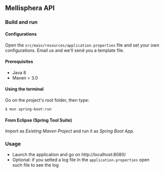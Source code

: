 ## Mellisphera API

### Build and run

#### Configurations

Open the `src/main/resources/application.properties` file and set your own configurations.
Email us and we'll send you a template file.


#### Prerequisites

- Java 8
- Maven > 3.0

#### Using the terminal

Go on the project's root folder, then type:

    $ mvn spring-boot:run

#### From Eclipse (Spring Tool Suite)

Import as *Existing Maven Project* and run it as *Spring Boot App*.

### Usage

- Launch the application and go on http://localhost:8080/
- Optional: if you setted a log file in the `application.properties` open such file to see the log

